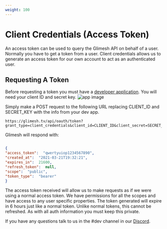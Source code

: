 ```yaml
---
weight: 100
---
```

# Client Credentials (Access Token)

An access token can be used to query the Glimesh API on behalf of a user. Normally you have to get a token from a user. Client credentials allows us to generate an access token for our own account to act as an authenticated user.

## Requesting A Token

Before requesting a token you must have a [developer application](https://glimesh.tv/users/settings/applications). You will need your client ID and secret key.
![app image](https://i.imgur.com/IIzwkHc.png)

Simply make a POST request to the following URL replacing CLIENT_ID and SECRET_KEY with the info from your dev app.

```URL
https://glimesh.tv/api/oauth/token?grant_type=client_credentials&client_id=CLIENT_ID&client_secret=SECRET_KEY
```

Glimesh will respond with:
```JSON

{
"access_token":  "qwertyuiop1234567890",
"created_at":  "2021-03-21T19:32:21",
"expires_in":  21600,
"refresh_token":  null,
"scope":  "public",
"token_type":  "bearer"
}

```
The access token received will allow us to make requests as if we were using a normal access token. We have permissions for all the scopes and have access to any user specific properties. The token generated will expire in 6 hours just like a normal token. Unlike normal tokens, this cannot be refreshed. As with all auth information you must keep this private.

If you have any questions talk to us in the #dev channel in our [Discord](https://discord.gg/Glimesh).